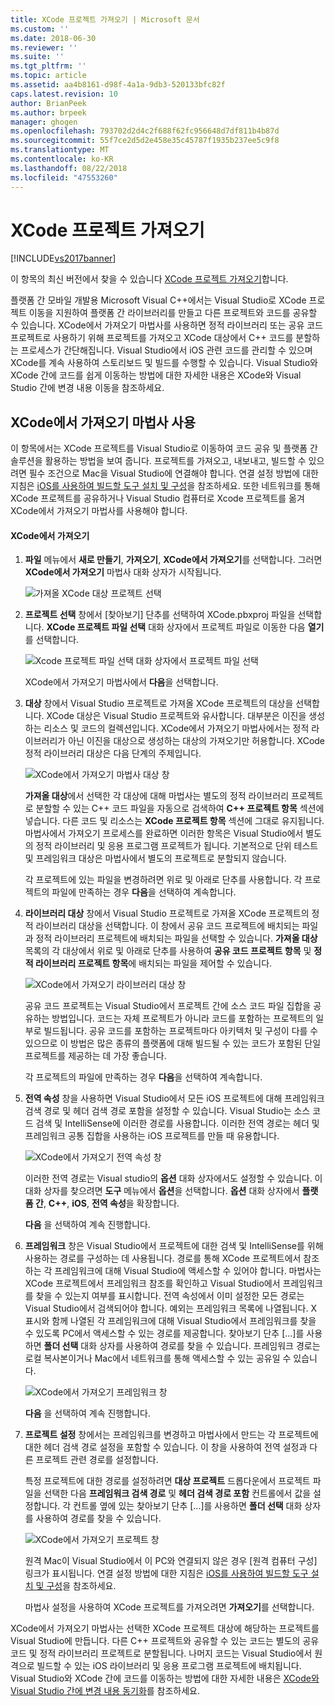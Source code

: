 ```yaml
---
title: XCode 프로젝트 가져오기 | Microsoft 문서
ms.custom: ''
ms.date: 2018-06-30
ms.reviewer: ''
ms.suite: ''
ms.tgt_pltfrm: ''
ms.topic: article
ms.assetid: aa4b8161-d98f-4a1a-9db3-520133bfc82f
caps.latest.revision: 10
author: BrianPeek
ms.author: brpeek
manager: ghogen
ms.openlocfilehash: 793702d2d4c2f688f62fc956648d7df811b4b87d
ms.sourcegitcommit: 55f7ce2d5d2e458e35c45787f1935b237ee5c9f8
ms.translationtype: MT
ms.contentlocale: ko-KR
ms.lasthandoff: 08/22/2018
ms.locfileid: "47553260"
---
```

# <a name="import-an-xcode-project"></a>XCode 프로젝트 가져오기
[!INCLUDE[vs2017banner](../includes/vs2017banner.md)]

이 항목의 최신 버전에서 찾을 수 있습니다 [XCode 프로젝트 가져오기](https://docs.microsoft.com/visualstudio/cross-platform/import-an-xcode-project)합니다.  
  
  
플랫폼 간 모바일 개발용 Microsoft Visual C++에서는 Visual Studio로 XCode 프로젝트 이동을 지원하여 플랫폼 간 라이브러리를 만들고 다른 프로젝트와 코드를 공유할 수 있습니다. XCode에서 가져오기 마법사를 사용하면 정적 라이브러리 또는 공유 코드 프로젝트로 사용하기 위해 프로젝트를 가져오고 XCode 대상에서 C++ 코드를 분할하는 프로세스가 간단해집니다. Visual Studio에서 iOS 관련 코드를 관리할 수 있으며 XCode를 계속 사용하여 스토리보드 및 빌드를 수행할 수 있습니다. Visual Studio와 XCode 간에 코드를 쉽게 이동하는 방법에 대한 자세한 내용은 XCode와 Visual Studio 간에 변경 내용 이동을 참조하세요.  
  
## <a name="using-the-import-from-xcode-wizard"></a>XCode에서 가져오기 마법사 사용  
 이 항목에서는 XCode 프로젝트를 Visual Studio로 이동하여 코드 공유 및 플랫폼 간 솔루션을 활용하는 방법을 보여 줍니다. 프로젝트를 가져오고, 내보내고, 빌드할 수 있으려면 필수 조건으로 Mac을 Visual Studio에 연결해야 합니다. 연결 설정 방법에 대한 지침은 [iOS를 사용하여 빌드할 도구 설치 및 구성](../cross-platform/install-and-configure-tools-to-build-using-ios.md)을 참조하세요. 또한 네트워크를 통해 XCode 프로젝트를 공유하거나 Visual Studio 컴퓨터로 Xcode 프로젝트를 옮겨 XCode에서 가져오기 마법사를 사용해야 합니다.  
  
#### <a name="import-from-xcode"></a>XCode에서 가져오기  
  
1.  **파일** 메뉴에서 **새로 만들기**, **가져오기**, **XCode에서 가져오기**를 선택합니다. 그러면 **XCode에서 가져오기** 마법사 대화 상자가 시작됩니다.  
  
     ![가져올 XCode 대상 프로젝트 선택](../cross-platform/media/cppmdd-u2-importxcode-choose.PNG "CPPMDD_U2_ImportXCode_Choose")  
  
2.  **프로젝트 선택** 창에서 [찾아보기] 단추를 선택하여 XCode.pbxproj 파일을 선택합니다. **XCode 프로젝트 파일 선택** 대화 상자에서 프로젝트 파일로 이동한 다음 **열기**를 선택합니다.  
  
     ![Xcode 프로젝트 파일 선택 대화 상자에서 프로젝트 파일 선택](../cross-platform/media/cppmdd-u2-importxcode-browse.PNG "CPPMDD_U2_ImportXCode_Browse")  
  
     XCode에서 가져오기 마법사에서 **다음**을 선택합니다.  
  
3.  **대상** 창에서 Visual Studio 프로젝트로 가져올 XCode 프로젝트의 대상을 선택합니다. XCode 대상은 Visual Studio 프로젝트와 유사합니다. 대부분은 이진을 생성하는 리소스 및 코드의 컬렉션입니다. XCode에서 가져오기 마법사에서는 정적 라이브러리가 아닌 이진을 대상으로 생성하는 대상의 가져오기만 허용합니다. XCode 정적 라이브러리 대상은 다음 단계의 주제입니다.  
  
     ![XCode에서 가져오기 마법사 대상 창](../cross-platform/media/cppmdd-u2-importxcode-destination.jpg "CPPMDD_U2_ImportXCode_Destination")  
  
     **가져올 대상**에서 선택한 각 대상에 대해 마법사는 별도의 정적 라이브러리 프로젝트로 분할할 수 있는 C++ 코드 파일을 자동으로 검색하여 **C++ 프로젝트 항목** 섹션에 넣습니다. 다른 코드 및 리소스는 **XCode 프로젝트 항목** 섹션에 그대로 유지됩니다. 마법사에서 가져오기 프로세스를 완료하면 이러한 항목은 Visual Studio에서 별도의 정적 라이브러리 및 응용 프로그램 프로젝트가 됩니다. 기본적으로 단위 테스트 및 프레임워크 대상은 마법사에서 별도의 프로젝트로 분할되지 않습니다.  
  
     각 프로젝트에 있는 파일을 변경하려면 위로 및 아래로 단추를 사용합니다. 각 프로젝트의 파일에 만족하는 경우 **다음**을 선택하여 계속합니다.  
  
4.  **라이브러리 대상** 창에서 Visual Studio 프로젝트로 가져올 XCode 프로젝트의 정적 라이브러리 대상을 선택합니다. 이 창에서 공유 코드 프로젝트에 배치되는 파일과 정적 라이브러리 프로젝트에 배치되는 파일을 선택할 수 있습니다. **가져올 대상** 목록의 각 대상에서 위로 및 아래로 단추를 사용하여 **공유 코드 프로젝트 항목** 및 **정적 라이브러리 프로젝트 항목**에 배치되는 파일을 제어할 수 있습니다.  
  
     ![XCode에서 가져오기 라이브러리 대상 창](../cross-platform/media/cppmdd-u2-importxcode-library.jpg "CPPMDD_U2_ImportXCode_Library")  
  
     공유 코드 프로젝트는 Visual Studio에서 프로젝트 간에 소스 코드 파일 집합을 공유하는 방법입니다. 코드는 자체 프로젝트가 아니라 코드를 포함하는 프로젝트의 일부로 빌드됩니다. 공유 코드를 포함하는 프로젝트마다 아키텍처 및 구성이 다를 수 있으므로 이 방법은 많은 종류의 플랫폼에 대해 빌드될 수 있는 코드가 포함된 단일 프로젝트를 제공하는 데 가장 좋습니다.  
  
     각 프로젝트의 파일에 만족하는 경우 **다음**을 선택하여 계속합니다.  
  
5.  **전역 속성** 창을 사용하면 Visual Studio에서 모든 iOS 프로젝트에 대해 프레임워크 검색 경로 및 헤더 검색 경로 포함을 설정할 수 있습니다. Visual Studio는 소스 코드 검색 및 IntelliSense에 이러한 경로를 사용합니다. 이러한 전역 경로는 헤더 및 프레임워크 공통 집합을 사용하는 iOS 프로젝트를 만들 때 유용합니다.  
  
     ![XCode에서 가져오기 전역 속성 창](../cross-platform/media/cppmdd-u2-importxcode-global.jpg "CPPMDD_U2_ImportXCode_Global")  
  
     이러한 전역 경로는 Visual studio의 **옵션** 대화 상자에서도 설정할 수 있습니다. 이 대화 상자를 찾으려면 **도구** 메뉴에서 **옵션**을 선택합니다. **옵션** 대화 상자에서 **플랫폼 간**, **C++**, **iOS**, **전역 속성**을 확장합니다.  
  
     **다음** 을 선택하여 계속 진행합니다.  
  
6.  **프레임워크** 창은 Visual Studio에서 프로젝트에 대한 검색 및 IntelliSense를 위해 사용하는 경로를 구성하는 데 사용됩니다. 경로를 통해 XCode 프로젝트에서 참조하는 각 프레임워크에 대해 Visual Studio에 액세스할 수 있어야 합니다. 마법사는 XCode 프로젝트에서 프레임워크 참조를 확인하고 Visual Studio에서 프레임워크를 찾을 수 있는지 여부를 표시합니다. 전역 속성에서 이미 설정한 모든 경로는 Visual Studio에서 검색되어야 합니다. 예외는 프레임워크 목록에 나열됩니다. X 표시와 함께 나열된 각 프레임워크에 대해 Visual Studio에서 프레임워크를 찾을 수 있도록 PC에서 액세스할 수 있는 경로를 제공합니다. 찾아보기 단추 [...]를 사용하면 **폴더 선택** 대화 상자를 사용하여 경로를 찾을 수 있습니다. 프레임워크 경로는 로컬 복사본이거나 Mac에서 네트워크를 통해 액세스할 수 있는 공유일 수 있습니다.  
  
     ![XCode에서 가져오기 프레임워크 창](../cross-platform/media/cppmdd-u2-importxcode-frameworks.jpg "CPPMDD_U2_ImportXCode_Frameworks")  
  
     **다음** 을 선택하여 계속 진행합니다.  
  
7.  **프로젝트 설정** 창에서는 프레임워크를 변경하고 마법사에서 만드는 각 프로젝트에 대한 헤더 검색 경로 설정을 포함할 수 있습니다. 이 창을 사용하여 전역 설정과 다른 프로젝트 관련 경로를 설정합니다.  
  
     특정 프로젝트에 대한 경로를 설정하려면 **대상 프로젝트** 드롭다운에서 프로젝트 파일을 선택한 다음 **프레임워크 검색 경로** 및 **헤더 검색 경로 포함** 컨트롤에서 값을 설정합니다. 각 컨트롤 옆에 있는 찾아보기 단추 [...]를 사용하면 **폴더 선택** 대화 상자를 사용하여 경로를 찾을 수 있습니다.  
  
     ![XCode에서 가져오기 프로젝트 창](../cross-platform/media/cppmdd-u2-importxcode-projects.jpg "CPPMDD_U2_ImportXCode_Projects")  
  
     원격 Mac이 Visual Studio에서 이 PC와 연결되지 않은 경우 [원격 컴퓨터 구성] 링크가 표시됩니다. 연결 설정 방법에 대한 지침은 [iOS를 사용하여 빌드할 도구 설치 및 구성](../cross-platform/install-and-configure-tools-to-build-using-ios.md)을 참조하세요.  
  
     마법사 설정을 사용하여 XCode 프로젝트를 가져오려면 **가져오기**를 선택합니다.  
  
 XCode에서 가져오기 마법사는 선택한 XCode 프로젝트 대상에 해당하는 프로젝트를 Visual Studio에 만듭니다. 다른 C++ 프로젝트와 공유할 수 있는 코드는 별도의 공유 코드 및 정적 라이브러리 프로젝트로 분할됩니다. 나머지 코드는 Visual Studio에서 원격으로 빌드할 수 있는 iOS 라이브러리 및 응용 프로그램 프로젝트에 배치됩니다. Visual Studio와 XCode 간에 코드를 이동하는 방법에 대한 자세한 내용은 [XCode와 Visual Studio 간에 변경 내용 동기화](../cross-platform/sync-changes-between-xcode-and-visual-studio.md)를 참조하세요.

